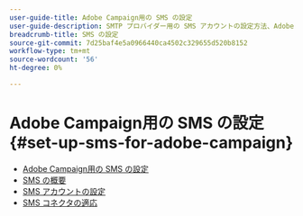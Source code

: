 ```yaml
---
user-guide-title: Adobe Campaign用の SMS の設定
user-guide-description: SMTP プロバイダー用の SMS アカウントの設定方法、Adobe Campaignでの SMS の処理方法、設定の分析とトラブルシューティング方法について説明します。 
breadcrumb-title: SMS の設定
source-git-commit: 7d25baf4e5a0966440ca4502c329655d520b8152
workflow-type: tm+mt
source-wordcount: '56'
ht-degree: 0%

---
```



# Adobe Campaign用の SMS の設定 {#set-up-sms-for-adobe-campaign}

+ [Adobe Campaign用の SMS の設定](/help/tutorial-sms/overview.md)
+ [SMS の概要](/help/tutorial-sms/introduction-to-sms.md)
+ [SMS アカウントの設定](/help/tutorial-sms/set-up-account-for-standard-smpp-provider.md)
+ [SMS コネクタの適応](/help/tutorial-sms/adapt-sms-connector-to-smpp-provider.md)

